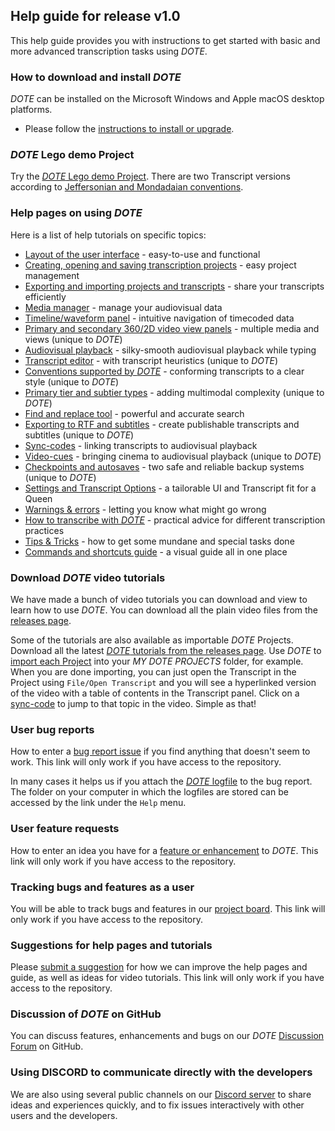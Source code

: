 ## Help guide for release v1.0

This help guide provides you with instructions to get started with basic and more advanced transcription tasks using _DOTE_.

### How to download and install _DOTE_

_DOTE_ can be installed on the Microsoft Windows and Apple macOS desktop platforms.

- Please follow the [instructions to install or upgrade](install.md).

### _DOTE_ Lego demo Project

Try the [_DOTE_ Lego demo Project](demo.md).
There are two Transcript versions according to [Jeffersonian and Mondadaian conventions](conventions.md).

### Help pages on using _DOTE_

Here is a list of help tutorials on specific topics:

- [Layout of the user interface](ui.md) - easy-to-use and functional
- [Creating, opening and saving transcription projects](projects.md) - easy project management
- [Exporting and importing projects and transcripts](import.md) - share your transcripts efficiently
- [Media manager](media.md) - manage your audiovisual data
- [Timeline/waveform panel](timeline.md) - intuitive navigation of timecoded data
- [Primary and secondary 360/2D video view panels](video.md) - multiple media and views (unique to _DOTE_)
- [Audiovisual playback](play.md) - silky-smooth audiovisual playback while typing
- [Transcript editor](transcript.md) - with transcript heuristics (unique to _DOTE_)
- [Conventions supported by _DOTE_](conventions.md) - conforming transcripts to a clear style (unique to _DOTE_)
- [Primary tier and subtier types](tiers.md) - adding multimodal complexity (unique to _DOTE_)
- [Find and replace tool](find.md) - powerful and accurate search
- [Exporting to RTF and subtitles](export.md) - create publishable transcripts and subtitles (unique to _DOTE_)
- [Sync-codes](sync-code.md) - linking transcripts to audiovisual playback
- [Video-cues](cues.md) - bringing cinema to audiovisual playback (unique to _DOTE_)
- [Checkpoints and autosaves](versioncontrol.md) - two safe and reliable backup systems (unique to _DOTE_)
- [Settings and Transcript Options](settings.md) - a tailorable UI and Transcript fit for a Queen
- [Warnings & errors](errors.md) - letting you know what might go wrong
- [How to transcribe with _DOTE_](howto.md) - practical advice for different transcription practices
- [Tips & Tricks](tips.md) - how to get some mundane and special tasks done
- [Commands and shortcuts guide](commands.md) - a visual guide all in one place

### Download _DOTE_ video tutorials

We have made a bunch of video tutorials you can download and view to learn how to use _DOTE_.
You can download all the plain video files from the [releases page](https://github.com/BigSoftVideo/DOTE/releases).

Some of the tutorials are also available as importable _DOTE_ Projects.
Download all the latest [_DOTE_ tutorials from the releases page](https://github.com/BigSoftVideo/DOTE/releases).
Use _DOTE_ to [import each Project](import.md) into your _MY DOTE PROJECTS_ folder, for example.
When you are done importing, you can just open the Transcript in the Project using `File/Open Transcript` and you will see a hyperlinked version of the video with a table of contents in the Transcript panel.
Click on a [sync-code](sync-code.md) to jump to that topic in the video.
Simple as that!

### User bug reports

How to enter a [bug report issue](https://github.com/BigSoftVideo/DOTE/issues/new/choose) if you find anything that doesn't seem to work.
This link will only work if you have access to the repository.

In many cases it helps us if you attach the [_DOTE_ logfile](logfile.md) to the bug report.
The folder on your computer in which the logfiles are stored can be accessed by the link under the `Help` menu.

### User feature requests

How to enter an idea you have for a [feature or enhancement](https://github.com/BigSoftVideo/DOTE/issues/new/choose) to _DOTE_.
This link will only work if you have access to the repository.

### Tracking bugs and features as a user

You will be able to track bugs and features in our [project board](https://github.com/BigSoftVideo/DOTE/projects/1).
This link will only work if you have access to the repository.

### Suggestions for help pages and tutorials

Please [submit a suggestion](https://github.com/BigSoftVideo/DOTE/issues/new/choose) for how we can improve the help pages and guide, as well as ideas for video tutorials.
This link will only work if you have access to the repository.

### Discussion of _DOTE_ on GitHub

You can discuss features, enhancements and bugs on our _DOTE_ [Discussion Forum](https://github.com/BigSoftVideo/DOTE/discussions) on GitHub.

### Using DISCORD to communicate directly with the developers

We are also using several public channels on our [Discord server](https://) to share ideas and experiences quickly, and to fix issues interactively with other users and the developers.

